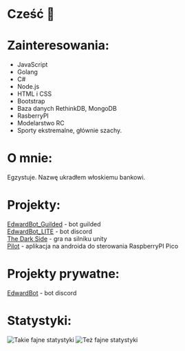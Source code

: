 # Cześć 👋

# Zainteresowania:
- JavaScript
- Golang
- C#
- Node.js
- HTML i CSS
- Bootstrap
- Baza danych RethinkDB, MongoDB
- RasberryPI
- Modelarstwo RC
- Sporty ekstremalne, głównie szachy.

# O mnie:
Egzystuje. Nazwę ukradłem włoskiemu bankowi.

# Projekty:
[EdwardBot_Guilded](https://github.com/Edward-Developers/EdwardBot_Guilded) - bot guilded
\
[EdwardBot_LITE](https://github.com/Edward-Developers/EdwardBot_LITE) - bot discord
\
[The Dark Side](https://github.com/Patryk360/The_Dark_Side) - gra na silniku unity
\
[Pilot](https://github.com/Patryk360/Pilot) - aplikacja na androida do sterowania RaspberryPI Pico

# Projekty prywatne:
[EdwardBot](https://edwardbot.tech/) - bot discord

# Statystyki:
![Takie fajne statystyki](https://github-readme-stats.vercel.app/api?username=Patryk360&show_icons=true&theme=tokyonight)
![Też fajne statystyki](https://github-readme-stats.vercel.app/api/top-langs/?username=Patryk360&show_icons=true&theme=tokyonight)
